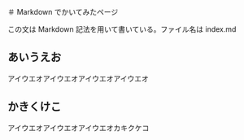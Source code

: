 ＃ Markdown でかいてみたページ

この文は Markdown 記法を用いて書いている。ファイル名は index.md

## あいうえお

アイウエオアイウエオアイウエオアイウエオ


## かきくけこ

アイウエオアイウエオアイウエオカキクケコ

